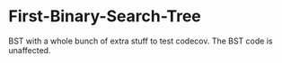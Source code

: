 # First-Binary-Search-Tree

BST with a whole bunch of extra stuff to test codecov. The BST code is unaffected. 

